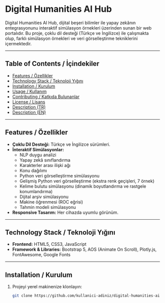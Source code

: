 # Digital Humanities AI Hub

Digital Humanities AI Hub, dijital beşeri bilimler ile yapay zekânın entegrasyonunu interaktif simülasyon örnekleri üzerinden sunan bir web portalıdır. Bu proje, çoklu dil desteği (Türkçe ve İngilizce) ile çalışmakta olup, farklı simülasyon örnekleri ve veri görselleştirme tekniklerini içermektedir.

---

## Table of Contents / İçindekiler

- [Features / Özellikler](#features--özellikler)
- [Technology Stack / Teknoloji Yığını](#technology-stack--teknoloji-yığını)
- [Installation / Kurulum](#installation--kurulum)
- [Usage / Kullanım](#usage--kullanım)
- [Contributing / Katkıda Bulunanlar](#contributing--katkıda-bulunanlar)
- [License / Lisans](#license--lisans)
- [Description (TR)](#description-tr)
- [Description (EN)](#description-en)

---

## Features / Özellikler

- **Çoklu Dil Desteği:** Türkçe ve İngilizce sürümleri.
- **İnteraktif Simülasyonlar:**  
  - NLP duygu analizi  
  - Yapay zekâ sınıflandırma  
  - Karakterler arası ilişki ağı  
  - Konu dağılımı  
  - Python veri görselleştirme simülasyonu  
  - Gelişmiş Python veri görselleştirme (ekstra renk geçişleri, 7 örnek)  
  - Kelime bulutu simülasyonu (dinamik boyutlandırma ve rastgele konumlandırma)  
  - Dijital arşiv simülasyonu  
  - Makine öğrenmesi (ROC eğrisi)  
  - Tahmin modeli simülasyonu
- **Responsive Tasarım:** Her cihazda uyumlu görünüm.

---

## Technology Stack / Teknoloji Yığını

- **Frontend:** HTML5, CSS3, JavaScript
- **Framework & Libraries:** Bootstrap 5, AOS (Animate On Scroll), Plotly.js, FontAwesome, Google Fonts

---

## Installation / Kurulum

1. Projeyi yerel makinenize klonlayın:
   ```bash
   git clone https://github.com/kullanici-adiniz/digital-humanities-ai-hub.git
